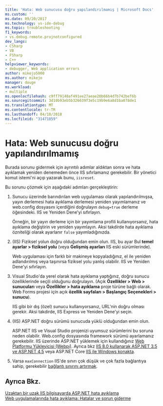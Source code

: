 ```yaml
---
title: 'Hata: Web sunucusu doğru yapılandırılmamış | Microsoft Docs'
ms.custom: ''
ms.date: 09/20/2017
ms.technology: vs-ide-debug
ms.topic: troubleshooting
f1_keywords:
- vs.debug.remote.projnotconfigured
dev_langs:
- CSharp
- VB
- FSharp
- C++
helpviewer_keywords:
- debugger, Web application errors
author: mikejo5000
ms.author: mikejo
manager: douge
ms.workload:
- multiple
ms.openlocfilehash: c9ff79148af491ee27aeae20b66b4d7b742bef6b
ms.sourcegitcommit: 3d10b93eb5b326639f3e5c19b9e6a8d1ba078de1
ms.translationtype: MT
ms.contentlocale: tr-TR
ms.lasthandoff: 04/18/2018
ms.locfileid: "31471859"
---
```

# <a name="error-the-web-server-is-not-configured-correctly"></a>Hata: Web sunucusu doğru yapılandırılmamış

Burada sorunu gidermek için ayrıntılı adımlar aldıktan sonra ve hata ayıklamak yeniden denemeden önce IIS sıfırlamanız gerekebilir. Bir yönetici komut istemi'ni açıp yazarak bunu, `iisreset`.

Bu sorunu çözmek için aşağıdaki adımları gerçekleştirin:

1. Sunucu üzerinde barındırılan web uygulaması olarak yapılandırılmışsa, yayın derlemesi hata ayıklama derlemesi yeniden yayımlamanız ve web.config dosyasını içerdiğini doğrulayın `debug=true` derleme öğesindeki. IIS ve Yeniden Dene'yi sıfırlayın.

    Örneğin, bir yayın derleme için bir yayımlama profili kullanıyorsanız, hata ayıklama değiştirin ve yeniden yayımlayın. Aksi takdirde hata ayıklama özniteliği olarak ayarlanır `false` yayımladığınızda.

2. (IIS) Fiziksel yolun doğru olduğundan emin olun. IIS, bu ayar Bul **temel ayarlar > fiziksel yolu** (veya **Gelişmiş ayarları** IIS eski sürümlerinde).

    Web uygulaması için farklı bir makineye kopyaladığınız, el ile yeniden adlandırılmış veya taşınırsa fiziksel yolu yanlış olabilir. IIS ve Yeniden Dene'yi sıfırlayın.

3. Visual Studio'da yerel olarak hata ayıklama yaptığınız, doğru sunucu özelliklerinde seçili olduğunu doğrulayın. (Açık **Özellikler > Web > sunucuları** veya **Özellikler > hata ayıklama** proje türüne bağlı olarak. Web Forms projesi için açık **özellik sayfaları > Başlangıç Seçenekleri > sunucu**).

    IIS gibi bir dış (özel) sunucu kullanıyorsanız, URL'nin doğru olması gerekir. Aksi takdirde, IIS Express ve Yeniden Dene'yi seçin.

4. (IIS) ASP.NET doğru sürümü sunucuda yüklü olduğundan emin olun.

    ASP.NET IIS ve Visual Studio projenizi uyumsuz sürümlerini bu soruna neden olabilir. Web.config dosyasında framework sürümü ayarlamanız gerekebilir. IIS üzerinde ASP.NET yüklemek için kullandığınız [Web Platformu Yükleyicisi (Webpı)](https://www.microsoft.com/web/downloads/platform.aspx). Ayrıca bkz [IIS 8.0 kullanarak ASP.NET 3.5 ve ASP.NET 4.5](/iis/get-started/whats-new-in-iis-8/iis-80-using-aspnet-35-and-aspnet-45) veya ASP.NET Core [IIS ile Windows konakta](https://docs.asp.net/en/latest/publishing/iis.html).
  
4. Varsa `maxConnection` IIS'de sınırı çok düşük ve çok fazla bağlantıya sahip, gerekebilir [bağlantı sınırını artırmak](/iis/configuration/system.applicationhost/sites/sitedefaults/limits).
  
## <a name="see-also"></a>Ayrıca Bkz.  
 [Uzaktan bir uzak IIS bilgisayarda ASP.NET hata ayıklama](../debugger/remote-debugging-aspnet-on-a-remote-iis-7-5-computer.md)   
 [Web uygulamalarında hata ayıklama: Hatalar ve sorun giderme](../debugger/debugging-web-applications-errors-and-troubleshooting.md)